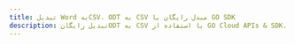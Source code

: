 ---title: تبدیل Word بهCSV، ODT به CSV مبدل رایگان یا GO SDKdescription: تبدیل رایگانODT به CSV با استفاده از GO Cloud APIs & SDK. همچنین اسناد Microsoft Word و OpenOffice را در Cloud ایجاد، ویرایش و رندر کنید.---